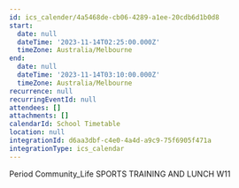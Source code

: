 ```yaml
---
id: ics_calender/4a5468de-cb06-4289-a1ee-20cdb6d1b0d8
start:
  date: null
  dateTime: '2023-11-14T02:25:00.000Z'
  timeZone: Australia/Melbourne
end:
  date: null
  dateTime: '2023-11-14T03:10:00.000Z'
  timeZone: Australia/Melbourne
recurrence: null
recurringEventId: null
attendees: []
attachments: []
calendarId: School Timetable
location: null
integrationId: d6aa3dbf-c4e0-4a4d-a9c9-75f6905f471a
integrationType: ics_calendar
---
```

Period Community_Life
SPORTS TRAINING AND LUNCH W11